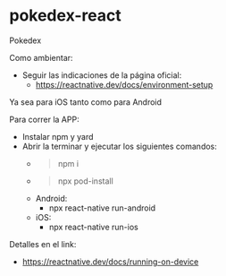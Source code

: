 # pokedex-react
Pokedex 

Como ambientar:

- Seguir las indicaciones de la página oficial:
  * https://reactnative.dev/docs/environment-setup

Ya sea para iOS tanto como para Android

Para correr la APP:

- Instalar npm y yard
- Abrir la terminar y ejecutar los siguientes comandos:
  * > npm i
  * > npx pod-install
  * Android: 
    - npx react-native run-android
  * iOS:
    - npx react-native run-ios

Detalles en el link:

- https://reactnative.dev/docs/running-on-device
